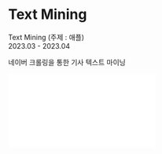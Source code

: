 # Text Mining
Text Mining (주제 : 애플)  
2023.03 - 2023.04

네이버 크롤링을 통한 기사 텍스트 마이닝  


![텍스트마이닝 보고서 자료](TextMining_Apple.pdf)

